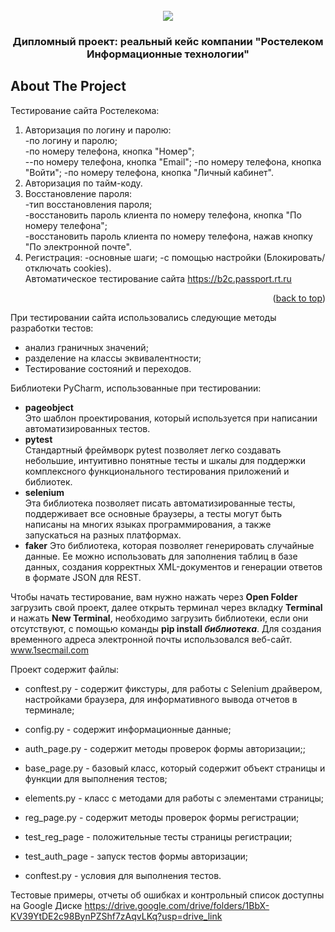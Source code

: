 <!-- PROJECT LOGO -->
<br />
<div id="header" align="center">
  <img src="https://s14.stc.yc.kpcdn.net/share/i/12/13143964/wr-960.webp" "Optional title"/>
</div>
  <h3 align="center">Дипломный проект: реальный кейс компании "Ростелеком Информационные технологии"</h3>


<!-- ABOUT THE PROJECT -->
## About The Project


Тестирование сайта Ростелекома: <br />
1) Авторизация по логину и паролю: <br />
-по логину и паролю;<br />
-по номеру телефона, кнопка "Номер";<br />
--по номеру телефона, кнопка "Email";
-по номеру телефона, кнопка "Войти";
-по номеру телефона, кнопка "Личный кабинет".
2) Авторизация по тайм-коду.
3) Восстановление пароля:<br />
-тип восстановления пароля;<br />
-восстановить пароль клиента по номеру телефона, кнопка "По номеру телефона";<br />
-восстановить пароль клиента по номеру телефона, нажав кнопку "По электронной почте".
4) Регистрация:
-основные шаги;
-с помощью настройки (Блокировать/отключать cookies).<br />
Автоматическое тестирование сайта https://b2c.passport.rt.ru 

<p align="right">(<a href="#readme-top">back to top</a>)</p>

При тестировании сайта использовались следующие методы разработки тестов:

* анализ граничных значений;
* разделение на классы эквивалентности;
* Тестирование состояний и переходов.


Библиотеки PyCharm, использованные при тестировании:

* __pageobject__ <br />
Это шаблон проектирования, который используется при написании автоматизированных тестов.
* __pytest__ <br />
Стандартный фреймворк pytest позволяет легко создавать небольшие, интуитивно понятные тесты и шкалы для поддержки комплексного функционального тестирования приложений и библиотек.
* __selenium__ <br />
Эта библиотека позволяет писать автоматизированные тесты, поддерживает все основные браузеры, а тесты могут быть написаны на многих языках программирования, а также запускаться на разных платформах.
* __faker__
Это библиотека, которая позволяет генерировать случайные данные. Ее можно использовать для заполнения таблиц в базе данных, создания корректных XML-документов и генерации ответов в формате JSON для REST.

Чтобы начать тестирование, вам нужно нажать через __Open Folder__ загрузить свой проект, далее открыть терминал через вкладку __Terminal__ и нажать __New Terminal__, необходимо загрузить библиотеки, если они отсутствуют, с помощью команды __pip install *библиотека*__.
Для создания временного адреса электронной почты использовался веб-сайт. www.1secmail.com

Проект содержит файлы:

* conftest.py - содержит фикстуры, для работы с Selenium драйвером, настройками браузера, для информативного вывода отчетов в терминале;

* config.py - содержит информационные данные;

* auth_page.py - содержит методы проверок формы авторизации;;

* base_page.py - базовый класс, который содержит объект страницы и функции для выполнения тестов;

* elements.py - класс с методами для работы с элементами страницы;

* reg_page.py - содержит методы проверок формы регистрации;

* test_reg_page - положительные тесты страницы регистрации;

* test_auth_page - запуск тестов формы авторизации;

* conftest.py - условия для выполнения тестов.


Тестовые примеры, отчеты об ошибках и контрольный список доступны на Google Диске https://drive.google.com/drive/folders/1BbX-KV39YtDE2c98BynPZShf7zAqvLKq?usp=drive_link















